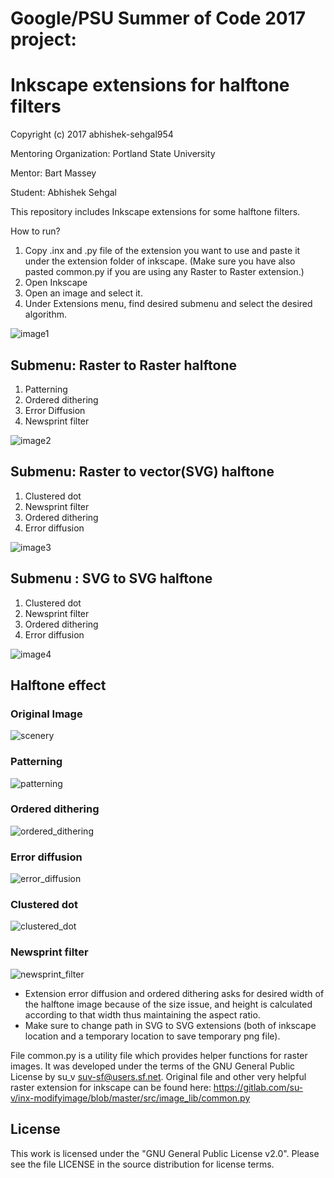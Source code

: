 # Google/PSU Summer of Code 2017 project:

# Inkscape extensions for halftone filters

Copyright (c) 2017 abhishek-sehgal954

Mentoring Organization: Portland State University

Mentor: Bart Massey

Student: Abhishek Sehgal

This repository includes Inkscape extensions for some halftone filters.

How to run?

1. Copy .inx and .py file of the extension you want to use and paste it under the extension folder of inkscape. (Make sure you have also pasted common.py if you are using any Raster to Raster extension.) 
2. Open Inkscape
3. Open an image and select it.
4. Under Extensions menu, find desired submenu and select the desired algorithm.

![image1](https://user-images.githubusercontent.com/10050718/29738454-8a78ff76-8a40-11e7-918c-705d1067a91e.png)


## Submenu: Raster to Raster halftone 

1. Patterning
2. Ordered dithering
3. Error Diffusion
4. Newsprint filter

![image2](https://user-images.githubusercontent.com/10050718/29738469-c050773c-8a40-11e7-8cab-3c02f1c42f18.png)

## Submenu: Raster to vector(SVG) halftone

1. Clustered dot
2. Newsprint filter
3. Ordered dithering
4. Error diffusion

![image3](https://user-images.githubusercontent.com/10050718/29738474-dc3cc496-8a40-11e7-915a-c67506375ad4.png)

## Submenu : SVG to SVG halftone

1. Clustered dot
2. Newsprint filter
3. Ordered dithering
4. Error diffusion

![image4](https://user-images.githubusercontent.com/10050718/29738479-ec96c8fa-8a40-11e7-85e0-f543fcd70210.png)

## Halftone effect

### Original Image

![scenery](https://user-images.githubusercontent.com/10050718/29738486-1ac5d932-8a41-11e7-9675-8d50e1ceed35.jpg)

### Patterning

![patterning](https://user-images.githubusercontent.com/10050718/29738490-2f608432-8a41-11e7-982f-b0da47f5ca67.png)

### Ordered dithering

![ordered_dithering](https://user-images.githubusercontent.com/10050718/29738497-4549ba20-8a41-11e7-8023-755bc9cd6592.png)

### Error diffusion

![error_diffusion](https://user-images.githubusercontent.com/10050718/29738503-5e27fa52-8a41-11e7-9947-71dcd7ebb932.png)

### Clustered dot

![clustered_dot](https://user-images.githubusercontent.com/10050718/29738506-734f9cf0-8a41-11e7-9112-d58478f3f3f0.png)

### Newsprint filter

![newsprint_filter](https://user-images.githubusercontent.com/10050718/29738510-8588c3d8-8a41-11e7-8a25-6e0b8c784da0.png)


* Extension error diffusion and ordered dithering asks for desired width of the halftone image because of the size issue, and   height is calculated according to that width thus maintaining the aspect ratio.
* Make sure to change path in SVG to SVG extensions (both of inkscape location and a temporary location to save temporary png   file).


File common.py is a utility file which provides helper functions for raster images. It was developed under the terms of the GNU General Public License by su_v <suv-sf@users.sf.net>. Original file and other very helpful raster extension for inkscape can be found here: https://gitlab.com/su-v/inx-modifyimage/blob/master/src/image_lib/common.py

## License

This work is licensed under the "GNU General Public License v2.0". Please see the file LICENSE in the source distribution for license terms.





